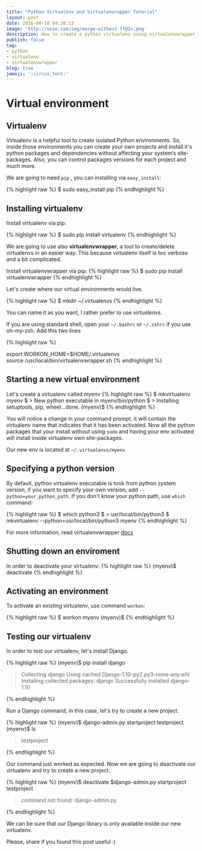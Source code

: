 ```yaml
---
title: "Python Virtualenv and Virtualenwrapper Tutorial"
layout: post
date: 2016-08-10 04:38:13
image: 'http://nvie.com/img/merge-without-ff@2x.png'
description: How to create a python virtualenv using virtualenvwrapper
publish: false
tag:
- python
- virtualenv
- virtualenvwrapper
blog: true
jemoji: ':circus_tent:'
---
```


# Virtual environment

## Virtualenv
Virtualenv is a helpful tool to create isolated Python environments. So, inside those environments you can create your own projects and install it's python packages and dependencies without affecting your system’s site-packages. Also, you can control packages versions for each project and much more.

We are going to need `pip` , you can installing via `easy_install`:


{% highlight raw %}
$ sudo easy_install pip
{% endhighlight %}  

## Installing virtualenv
Install virtualenv via pip:
 
{% highlight raw %}
$ sudo  pip install virtualenv
{% endhighlight %}  

 
We are going to use also __virtualenvwrapper__, a tool to create/delete virtualenvs in an easier way. This  because virtualenv itself is too verbose and a bit complicated. 

Install virtualenvwrapper via pip:
{% highlight raw %}
$ sudo pip install virtualenvwrapper
{% endhighlight %}  

Let's create where our virtual environments would live.

{% highlight raw %}
$ mkdir ~/.virtualenvs
{% endhighlight %}  

You can name it as you want, I rather prefer to use _virtualenvs_.

If you are using standard shell, open your  `~/.bashrc` or `~/.zshrc` if you use oh-my-zsh. Add this two lines

{% highlight raw %} 

export WORKON_HOME=$HOME/.virtualenvs  
source /usr/local/bin/virtualenvwrapper.sh
{% endhighlight %}  

## Starting a new virtual environment

Let's create a virtualenv called _myenv_
{% highlight raw %} 
$ mkvirtualenv myenv
$ > New python executable in myenv/bin/python
$ > Installing setuptools, pip, wheel...done.
(myenv)$
{% endhighlight %}

You will notice a change in your command prompt, it will contain the virtualenv name that indicates that it has been activated.  Now all the python packages that your install without using `sudo` and having your env activated will install inside virtualenv own site-packages.
 

Our new env is located at `~/.virtualenvs/myenv`

## Specifying a python version 

By default, python virtualenv executable is took from python system version, if you want to specify your own version, add `--python=your_python_path`. If you don't know your python path, use `which` command: 

{% highlight raw %} 
$ which python3
$ > usr/local/bin/python3
$ mkvirtualenv --python=usr/local/bin/python3 myenv
{% endhighlight %}


For more information, read virtualenvwrapper [docs](http://virtualenvwrapper.readthedocs.org/en/latest/index.html)

## Shutting down an enviroment
In order to deactivate your virtualenv:
{% highlight raw %}
(myenv)$ deactivate
{% endhighlight %}

## Activating an environment
To activate an existing virtualenv, use command `workon`:


{% highlight raw %}
$ workon myenv
(myenv)$
{% endhighlight %}

## Testing our virtualenv

In order to test our virtualenv, let's install Django.

{% highlight raw %}
(myenv)$ pip install django
> Collecting django
>   Using cached Django-1.10-py2.py3-none-any.whl
> Installing collected packages: django
> Successfully installed django-1.10

{% endhighlight %}

Run a Django command, in this case, let's try to create a new project.

{% highlight raw %} 
(myenv)$ django-admin.py startproject testproject
(myenv)$ ls
> testproject

{% endhighlight %}

Our command just worked as expected. Now we are going to deactivate our virtualenv and try to create a new project.

{% highlight raw %} 
(myenv)$ deactivate
$django-admin.py startproject testproject
> command not found: django-admin.py

{% endhighlight %}

We can be sure that our Django library is only available inside our new virtualenv.

Please, share if you found this post useful :)